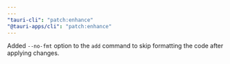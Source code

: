 ```yaml
---
---
"tauri-cli": "patch:enhance"
"@tauri-apps/cli": "patch:enhance"
---
```


Added `--no-fmt` option to the `add` command to skip formatting the code after applying changes.

